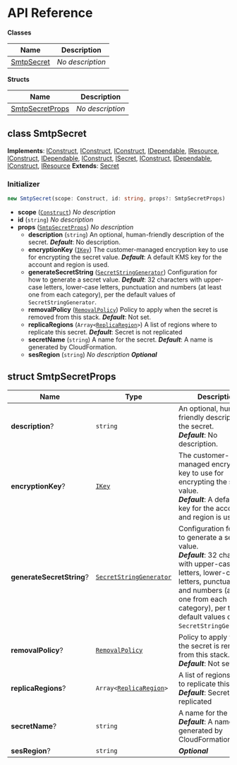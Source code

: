 # API Reference

**Classes**

Name|Description
----|-----------
[SmtpSecret](#cdk-ses-smtp-secret-smtpsecret)|*No description*


**Structs**

Name|Description
----|-----------
[SmtpSecretProps](#cdk-ses-smtp-secret-smtpsecretprops)|*No description*



## class SmtpSecret  <a id="cdk-ses-smtp-secret-smtpsecret"></a>



__Implements__: [IConstruct](#constructs-iconstruct), [IConstruct](#aws-cdk-core-iconstruct), [IConstruct](#constructs-iconstruct), [IDependable](#aws-cdk-core-idependable), [IResource](#aws-cdk-core-iresource), [IConstruct](#constructs-iconstruct), [IDependable](#aws-cdk-core-idependable), [IConstruct](#aws-cdk-core-iconstruct), [ISecret](#aws-cdk-aws-secretsmanager-isecret), [IConstruct](#constructs-iconstruct), [IDependable](#aws-cdk-core-idependable), [IConstruct](#aws-cdk-core-iconstruct), [IResource](#aws-cdk-core-iresource)
__Extends__: [Secret](#aws-cdk-aws-secretsmanager-secret)

### Initializer




```ts
new SmtpSecret(scope: Construct, id: string, props?: SmtpSecretProps)
```

* **scope** (<code>[Construct](#constructs-construct)</code>)  *No description*
* **id** (<code>string</code>)  *No description*
* **props** (<code>[SmtpSecretProps](#cdk-ses-smtp-secret-smtpsecretprops)</code>)  *No description*
  * **description** (<code>string</code>)  An optional, human-friendly description of the secret. __*Default*__: No description.
  * **encryptionKey** (<code>[IKey](#aws-cdk-aws-kms-ikey)</code>)  The customer-managed encryption key to use for encrypting the secret value. __*Default*__: A default KMS key for the account and region is used.
  * **generateSecretString** (<code>[SecretStringGenerator](#aws-cdk-aws-secretsmanager-secretstringgenerator)</code>)  Configuration for how to generate a secret value. __*Default*__: 32 characters with upper-case letters, lower-case letters, punctuation and numbers (at least one from each category), per the default values of ``SecretStringGenerator``.
  * **removalPolicy** (<code>[RemovalPolicy](#aws-cdk-core-removalpolicy)</code>)  Policy to apply when the secret is removed from this stack. __*Default*__: Not set.
  * **replicaRegions** (<code>Array<[ReplicaRegion](#aws-cdk-aws-secretsmanager-replicaregion)></code>)  A list of regions where to replicate this secret. __*Default*__: Secret is not replicated
  * **secretName** (<code>string</code>)  A name for the secret. __*Default*__: A name is generated by CloudFormation.
  * **sesRegion** (<code>string</code>)  *No description* __*Optional*__




## struct SmtpSecretProps  <a id="cdk-ses-smtp-secret-smtpsecretprops"></a>






Name | Type | Description 
-----|------|-------------
**description**? | <code>string</code> | An optional, human-friendly description of the secret.<br/>__*Default*__: No description.
**encryptionKey**? | <code>[IKey](#aws-cdk-aws-kms-ikey)</code> | The customer-managed encryption key to use for encrypting the secret value.<br/>__*Default*__: A default KMS key for the account and region is used.
**generateSecretString**? | <code>[SecretStringGenerator](#aws-cdk-aws-secretsmanager-secretstringgenerator)</code> | Configuration for how to generate a secret value.<br/>__*Default*__: 32 characters with upper-case letters, lower-case letters, punctuation and numbers (at least one from each category), per the default values of ``SecretStringGenerator``.
**removalPolicy**? | <code>[RemovalPolicy](#aws-cdk-core-removalpolicy)</code> | Policy to apply when the secret is removed from this stack.<br/>__*Default*__: Not set.
**replicaRegions**? | <code>Array<[ReplicaRegion](#aws-cdk-aws-secretsmanager-replicaregion)></code> | A list of regions where to replicate this secret.<br/>__*Default*__: Secret is not replicated
**secretName**? | <code>string</code> | A name for the secret.<br/>__*Default*__: A name is generated by CloudFormation.
**sesRegion**? | <code>string</code> | __*Optional*__



